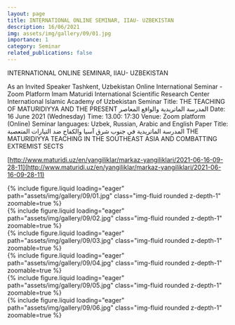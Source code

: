 ```yaml
---
layout: page
title: INTERNATIONAL ONLINE SEMINAR, IIAU- UZBEKISTAN
description: 16/06/2021
img: assets/img/gallery/09/01.jpg
importance: 1
category: Seminar
related_publications: false
---
```


<p class="distill-post-title">INTERNATIONAL ONLINE SEMINAR, IIAU- UZBEKISTAN</p>

As an Invited Speaker Tashkent,
Uzbekistan
Online International Seminar - Zoom Platform Imam Maturidi International Scientific Research Center International Islamic Academy of Uzbekistan Seminar
Title: THE TEACHING OF MATURIDIYYA AND THE PRESENT المدرسة الماتريدية والواقع المعاصر
Date: 16 June 2021 (Wednesday) Time: 13.00: 17:30
Venue: Zoom platform (Online)
Seminar languages: Uzbek, Russian, Arabic and English
Paper Title: المدرسة الماتريدية في جنوب شرق آسيا والكفاح ضد التيارات المتعصبة THE MATURIDIYYA TEACHING IN THE SOUTHEAST ASIA AND COMBATTING EXTREMIST SECTS

[http://www.maturidi.uz/en/yangiliklar/markaz-yangiliklari/2021-06-16-09-28-11](http://www.maturidi.uz/en/yangiliklar/markaz-yangiliklari/2021-06-16-09-28-11)

<div class="row mt-3">
    <div class="col-sm mt-3 mt-md-0">
        {% include figure.liquid loading="eager" path="assets/img/gallery/09/01.jpg" class="img-fluid rounded z-depth-1" zoomable=true %}
    </div>
    <div class="col-sm mt-3 mt-md-0">
        {% include figure.liquid loading="eager" path="assets/img/gallery/09/02.jpg" class="img-fluid rounded z-depth-1" zoomable=true %}
    </div>
    <div class="col-sm mt-3 mt-md-0">
        {% include figure.liquid loading="eager" path="assets/img/gallery/09/03.jpg" class="img-fluid rounded z-depth-1" zoomable=true %}
    </div>
</div>
<div class="row mt-3">
    <div class="col-sm mt-3 mt-md-0">
        {% include figure.liquid loading="eager" path="assets/img/gallery/09/04.jpg" class="img-fluid rounded z-depth-1" zoomable=true %}
    </div>
    <div class="col-sm mt-3 mt-md-0">
        {% include figure.liquid loading="eager" path="assets/img/gallery/09/05.jpg" class="img-fluid rounded z-depth-1" zoomable=true %}
    </div>
    <div class="col-sm mt-3 mt-md-0">
        {% include figure.liquid loading="eager" path="assets/img/gallery/09/06.jpg" class="img-fluid rounded z-depth-1" zoomable=true %}
    </div>
</div>
